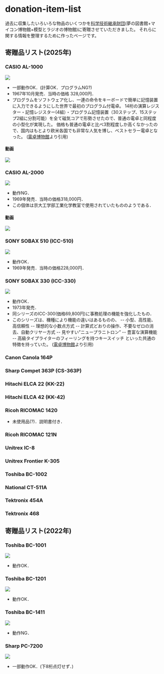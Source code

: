 # donation-item-list

過去に収集したいろいろな物品のいくつかを[科学技術継承財団](https://scitech.or.jp/)(夢の図書館+マイコン博物館+模型とラジオの博物館)に寄贈させていただきました。
それらに関する情報を整理するために作ったページです。

## 寄贈品リスト(2025年)
### CASIO AL-1000
![](./images/AL1000.jpg)
- 一部動作OK．(計算OK．プログラムNG?)
- 1967年10月発売．当時の価格 328,000円．
- プログラムをソフトウェア化し、一連の命令をキーボードで簡単に記憶装置に入力できるようにした世界で最初のプログラム付電卓。
14桁の演算レジスター・記憶レジスター(4組）・プログラム記憶装置（30ステップ、15ステップ2組に分割可能）を全て磁気コアで形勢させたので、普通の電卓と同程度の小型化が実現した。
価格も普通の電卓と比べ3割程度しか高くなかったので、国内はもとより欧米各国でも非常な人気を博し、ベストセラー電卓となった。
([電卓博物館](http://www.dentaku-museum.com/calc/calc/2-casio/1-casiod/casiod.html)より引用)
#### 動画
[![](http://img.youtube.com/vi/BeIrLHDxwRw/0.jpg)](https://www.youtube.com/watch?v=BeIrLHDxwRw)

### CASIO AL-2000
![](./images/AL2000.jpg)
- 動作NG．
- 1969年発売．当時の価格318,000円．
- この個体は京大工学部工業化学教室で使用されていたもののようである．

#### 動画
[![](http://img.youtube.com/vi/e4F-G-5JWjo/0.jpg)](https://www.youtube.com/watch?v=e4F-G-5JWjo)

### SONY SOBAX 510 (ICC-510)
![](./images/SOBAX510.jpg)
- 動作OK．
- 1969年発売．当時の価格228,000円．


### SONY SOBAX 330 (ICC-330)
![](./images/SOBAX330.jpg)
- 動作OK．
- 1973年発売．
- 同シリーズのICC-300(価格69,800円)に事務処理の機能を強化したもの．
- このシリーズは、機種により機能の違いはあるものの、
 -- 小型、高性能、高信頼性
 -- 理想的な小数点方式
 -- 計算式どおりの操作、不要なゼロの消去、自動クリヤー方式
 -- 見やすい”ニュープラニトロン”
 -- 豊富な演算機能
 -- 高級タイプライターのフィーリングを持つキースイッチ
といった共通の特徴を持っていた。
([電卓博物館](http://www.dentaku-museum.com/calc/calc/4-sony/sobax/sobax.html)より引用)


### Canon Canola 164P

### Sharp Compet 363P (CS-363P)

### Hitachi ELCA 22 (KK-22)

### Hitachi ELCA 42 (KK-42)


### Ricoh RICOMAC 1420
- 未使用品(?)．説明書付き．


### Ricoh RICOMAC 121N

### Unitrex IC-8

### Unitrex Frontier K-305

### Toshiba BC-1002


### National CT-511A

### Tektronix 454A

### Tektronix 468


## 寄贈品リスト(2022年)
### Toshiba BC-1001
![](./images/BC1001.jpg)
- 動作OK．

### Toshiba BC-1201
![](./images/BC1201.jpg)
- 動作OK．

### Toshiba BC-1411
![](./images/BC1411.jpg)
- 動作NG．

### Sharp PC-7200
![](./images/PC7200.jpg)
- 一部動作OK．(下8桁点灯せず．)


